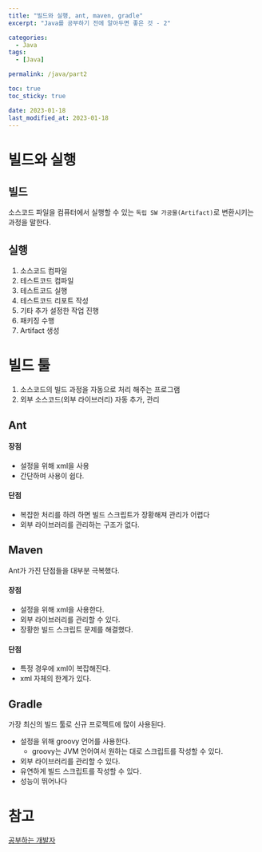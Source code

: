 ```yaml
---
title: "빌드와 실행, ant, maven, gradle"
excerpt: "Java를 공부하기 전에 알아두면 좋은 것 - 2"

categories:
  - Java
tags:
  - [Java]

permalink: /java/part2

toc: true
toc_sticky: true

date: 2023-01-18
last_modified_at: 2023-01-18
---
```


# 빌드와 실행

## 빌드

소스코드 파일을 컴퓨터에서 실행할 수 있는 `독립 SW 가공물(Artifact)`로 변환시키는 과정을 말한다.

## 실행

1. 소스코드 컴파일
2. 테스트코드 컴파일
3. 테스트코드 실행
4. 테스트코드 리포트 작성
5. 기타 추가 설정한 작업 진행
6. 패키징 수행
7. Artifact 생성

# 빌드 툴

1. 소스코드의 빌드 과정을 자동으로 처리 해주는 프로그램
2. 외부 소스코드(외부 라이브러리) 자동 추가, 관리

## Ant

#### 장점

- 설정을 위해 xml을 사용
- 간단하며 사용이 쉽다.

#### 단점

- 복잡한 처리를 하려 하면 빌드 스크립트가 장황해져 관리가 어렵다
- 외부 라이브러리를 관리하는 구조가 없다.

## Maven 

Ant가 가진 단점들을 대부분 극복했다.

#### 장점

- 설정을 위해 xml을 사용한다.
- 외부 라이브러리를 관리할 수 있다.
- 장황한 빌드 스크립트 문제를 해결했다.

#### 단점

- 특정 경우에 xml이 복잡해진다.
- xml 자체의 한계가 있다.

## Gradle

가장 최신의 빌드 툴로 신규 프로젝트에 많이 사용된다.

- 설정을 위해 groovy 언어를 사용한다.
    - groovy는 JVM 언어여서 원하는 대로 스크립트를 작성할 수 있다.
- 외부 라이브러리를 관리할 수 있다.
- 유연하게 빌드 스크립트를 작성할 수 있다.
- 성능이 뛰어나다

# 참고

[공부하는 개발자](https://youtu.be/L19wXSpv5cs)